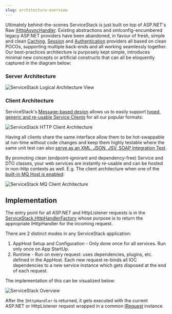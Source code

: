 ```yaml
---
slug: architecture-overview
---
```


Ultimately behind-the-scenes ServiceStack is just built on top of ASP.NET's Raw 
[IHttpAsyncHandler](https://msdn.microsoft.com/en-us/library/ms227433.aspx). 
Existing abstractions and xmlconfig-encumbered legacy ASP.NET providers have been abandoned, 
in favour of fresh, simple and clean [Caching](/caching), [Session](/sessions) 
and [Authentication](/authentication-and-authorization) providers all based on clean POCOs, 
supporting multiple back-ends and all working seamlessly together. Our best-practices 
architecture is purposely kept simple, introduces minimal new concepts or artificial constructs that 
can all be eloquently captured in the diagram below:

### Server Architecture

![ServiceStack Logical Architecture View](/images/overview/servicestack-logical-view-02.png) 

### Client Architecture

ServiceStack's [Message-based design](/advantages-of-message-based-web-services) allows us to easily support [typed, generic and re-usable Service Clients](/clients-overview) for all our popular formats:

![ServiceStack HTTP Client Architecture](/images/overview/servicestack-httpclients.png) 

Having all clients share the same interface allow them to be hot-swappable at run-time without code changes and keep them highly testable where the same unit test can also [serve as an XML, JSON, JSV, SOAP Integration Test](https://github.com/ServiceStack/ServiceStack/blob/master/tests/ServiceStack.WebHost.IntegrationTests/Tests/WebServicesTests.cs).

By promoting clean (endpoint-ignorant and dependency-free) Service and DTO classes, your web services are instantly re-usable and can be hosted in non-http contexts as well. E.g. The client architecture when one of the [built-in MQ Host is enabled](/redis-mq):

![ServiceStack MQ Client Architecture](/images/overview/servicestack-mqclients.png) 

## Implementation 

The entry point for all ASP.NET and HttpListener requests is in the [ServiceStack.HttpHandlerFactory](https://github.com/ServiceStack/ServiceStack/blob/master/src/ServiceStack/HttpHandlerFactory.cs) whose purpose is to return the appropriate IHttpHandler for the incoming request.

There are 2 distinct modes in any ServiceStack application:

1. AppHost Setup and Configuration - Only done once for all services. Run only once on App StartUp.
1. Runtime - Run on every request: uses dependencies, plugins, etc. defined in the AppHost. Each new request re-binds all IOC dependencies to a new service instance which gets disposed at the end of each request.

The implementation of this can be visualized below:

![ServiceStack Overview](/images/overview/servicestack-overview-01.png)

After the `IHttpHandler` is returned, it gets executed with the current ASP.NET or HttpListener request wrapped in a common [IRequest](https://github.com/ServiceStack/ServiceStack/blob/master/src/ServiceStack.Interfaces/Web/IRequest.cs) instance. 
